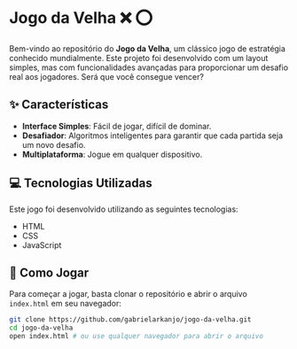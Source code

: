 # Jogo da Velha :x: :o:

Bem-vindo ao repositório do **Jogo da Velha**, um clássico jogo de estratégia conhecido mundialmente. Este projeto foi desenvolvido com um layout simples, mas com funcionalidades avançadas para proporcionar um desafio real aos jogadores. Será que você consegue vencer?

## :sparkles: Características

- **Interface Simples**: Fácil de jogar, difícil de dominar.
- **Desafiador**: Algoritmos inteligentes para garantir que cada partida seja um novo desafio.
- **Multiplataforma**: Jogue em qualquer dispositivo.

## :computer: Tecnologias Utilizadas

Este jogo foi desenvolvido utilizando as seguintes tecnologias:

- HTML
- CSS
- JavaScript

## :rocket: Como Jogar

Para começar a jogar, basta clonar o repositório e abrir o arquivo `index.html` em seu navegador:

```bash
git clone https://github.com/gabrielarkanjo/jogo-da-velha.git
cd jogo-da-velha
open index.html # ou use qualquer navegador para abrir o arquivo

